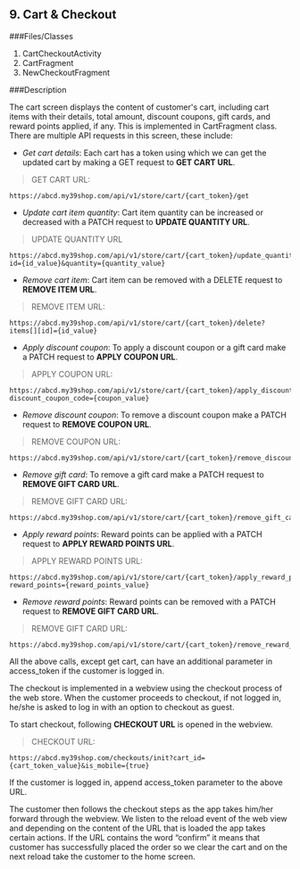 ## 9. Cart & Checkout

###Files/Classes

1. CartCheckoutActivity
2. CartFragment
3. NewCheckoutFragment

###Description

The cart screen displays the content of customer's cart, including cart items with their details, total amount, discount coupons, gift cards, and reward points applied, if any. This is implemented in CartFragment class.
There are multiple API requests in this screen, these include: 

* *Get cart details*: Each cart has a token using which we can get the updated cart by making a GET request to **GET CART URL**.

>GET CART URL:

```API
https://abcd.my39shop.com/api/v1/store/cart/{cart_token}/get
```

* *Update cart item quantity*: Cart item quantity can be increased or decreased with a PATCH request to **UPDATE QUANTITY URL**.

>UPDATE QUANTITY URL

```API 
https://abcd.my39shop.com/api/v1/store/cart/{cart_token}/update_quantity?id={id_value}&quantity={quantity_value}
```

* *Remove cart item*: Cart item can be removed with a DELETE request to **REMOVE ITEM URL**.

>REMOVE ITEM URL:

```API
https://abcd.my39shop.com/api/v1/store/cart/{cart_token}/delete?items[][id]={id_value}
```

* *Apply discount coupon*:  To apply a discount coupon or a gift card make a PATCH request to **APPLY COUPON URL**.

>APPLY COUPON URL:

```API
https://abcd.my39shop.com/api/v1/store/cart/{cart_token}/apply_discount_coupon?discount_coupon_code={coupon_value}
```

* *Remove discount coupon*: To remove a discount coupon make a PATCH request to **REMOVE COUPON URL**.

>REMOVE COUPON URL:

```API
https://abcd.my39shop.com/api/v1/store/cart/{cart_token}/remove_discount_coupon
```

* *Remove gift card*: To remove a gift card make a PATCH request to **REMOVE GIFT CARD URL**.

>REMOVE GIFT CARD URL:

```API
https://abcd.my39shop.com/api/v1/store/cart/{cart_token}/remove_gift_card
```

* *Apply reward points*: Reward points can be applied with a PATCH request to **APPLY REWARD POINTS URL**.

>APPLY REWARD POINTS URL:

```API
https://abcd.my39shop.com/api/v1/store/cart/{cart_token}/apply_reward_points?reward_points={reward_points_value}
```

* *Remove reward points*: Reward points can be removed with a PATCH request to **REMOVE GIFT CARD URL**.

>REMOVE GIFT CARD URL:

```API
https://abcd.my39shop.com/api/v1/store/cart/{cart_token}/remove_reward_points
```

All the above calls, except get cart, can have an additional parameter in access_token if the customer is logged in.

The checkout is implemented in a webview using the checkout process of the web store.
When the customer proceeds to checkout, if not logged in, he/she is asked to log in with an option to checkout as guest.

To start checkout, following **CHECKOUT URL** is opened in the webview.

>CHECKOUT URL:

```API
https://abcd.my39shop.com/checkouts/init?cart_id={cart_token_value}&is_mobile={true}
```

If the customer is logged in, append access_token parameter to the above URL. 

The customer then follows the checkout steps as the app takes him/her forward through the webview. We listen to the reload event of the web view and depending on the content of the URL that is loaded the app takes certain actions. If the URL contains the word “confirm” it means that customer has successfully placed the order so we clear the cart and on the next reload take the customer to the home screen.
